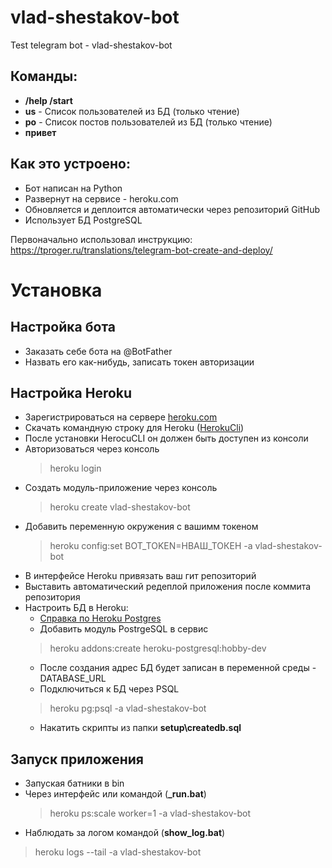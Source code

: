 # vlad-shestakov-bot
Test telegram bot - vlad-shestakov-bot

## Команды:
* **/help /start**
* **us** - Список пользователей из БД (только чтение)
* **po** - Список постов пользователей из БД (только чтение)
* **привет**

## Как это устроено:
* Бот написан на Python
* Развернут на сервисе - heroku.com
* Обновляется и деплоится автоматически через репозиторий GitHub
* Использует БД PostgreSQL 

Первоначально использовал инструкцию:
https://tproger.ru/translations/telegram-bot-create-and-deploy/

# Установка
## Настройка бота
* Заказать себе бота на @BotFather
* Назвать его как-нибудь, записать токен авторизации
## Настройка Heroku
* Зарегистрироваться на сервере [heroku.com](heroku.com)
* Скачать командную строку для Heroku ([HerokuCli](https://devcenter.heroku.com/articles/heroku-cli))
* После установки HerocuCLI он должен быть доступен из консоли
* Авторизоваться через консоль
  > heroku login
* Создать модуль-приложение через консоль
  > heroku create vlad-shestakov-bot
* Добавить переменную окружения с вашимм токеном
  > heroku config:set BOT_TOKEN=НВАШ_ТОКЕН -a vlad-shestakov-bot
* В интерфейсе Heroku привязать ваш гит репозиторий
* Выставить автоматический редеплой приложения после коммита репозитория
* Настроить БД в Heroku:
  * [Справка по Heroku Postgres](https://devcenter.heroku.com/articles/heroku-postgresql#set-up-postgres-on-windows)
  * Добавить модуль PostrgeSQL в сервис
  > heroku addons:create heroku-postgresql:hobby-dev
  * После создания адрес БД будет записан в переменной среды - DATABASE_URL
  * Подключиться к БД через PSQL
  > heroku pg:psql -a vlad-shestakov-bot
  * Накатить скрипты из папки **setup\createdb.sql**
## Запуск приложения
* Запуская батники в bin 
* Через интерфейс или командой (**_run.bat**) 
  > heroku ps:scale worker=1 -a vlad-shestakov-bot
* Наблюдать за логом командой (**show_log.bat**)
> heroku logs --tail -a vlad-shestakov-bot